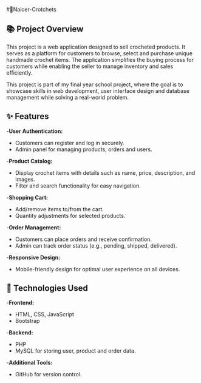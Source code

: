 #🧶Naicer-Crotchets

## 📚 Project Overview
This project is a web application designed to sell crocheted products. It serves as a platform for customers to browse, select and purchase unique handmade crochet items. The application simplifies the buying process for customers while enabling the seller to manage inventory and sales efficiently.

This project is part of my final year school project, where the goal is to showcase skills in web development, user interface design and database management while solving a real-world problem.

## ✨ Features
-**User Authentication:**
  - Customers can register and log in securely.
  - Admin panel for managing products, orders and users.
    
-**Product Catalog:**
  - Display crochet items with details such as name, price, description, and images.
  - Filter and search functionality for easy navigation.
    
-**Shopping Cart:**
  - Add/remove items to/from the cart.
  - Quantity adjustments for selected products.
    
-**Order Management:**
  - Customers can place orders and receive confirmation.
  - Admin can track order status (e.g., pending, shipped, delivered).

-**Responsive Design:**
  - Mobile-friendly design for optimal user experience on all devices.
    
## 📐 Technologies Used
-**Frontend:**
  - HTML, CSS, JavaScript
  - Bootstrap

-**Backend:**
  - PHP
  - MySQL for storing user, product and order data.

-**Additional Tools:**
  - GitHub for version control.

